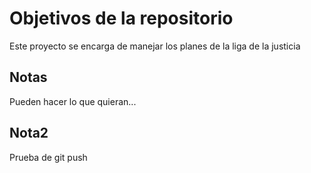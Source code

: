 # Objetivos de la repositorio

Este proyecto se encarga de manejar los planes de la liga de la justicia


## Notas
Pueden hacer lo que quieran...

## Nota2
Prueba de git push 
